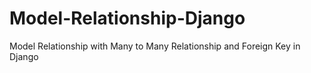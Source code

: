 # Model-Relationship-Django
Model Relationship with Many to Many Relationship and Foreign Key in Django

